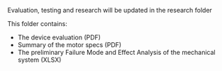 Evaluation, testing and research will be updated in the research folder

This folder contains:
- The device evaluation (PDF)
- Summary of the motor specs (PDF)
- The preliminary Failure Mode and Effect Analysis of the mechanical system (XLSX)
